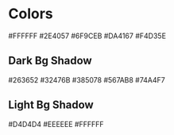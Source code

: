 # Colors

#FFFFFF
#2E4057
#6F9CEB
#DA4167
#F4D35E

## Dark Bg Shadow

#263652
#32476B
#385078
#567AB8
#74A4F7

## Light Bg Shadow

#D4D4D4
#EEEEEE
#FFFFFF
